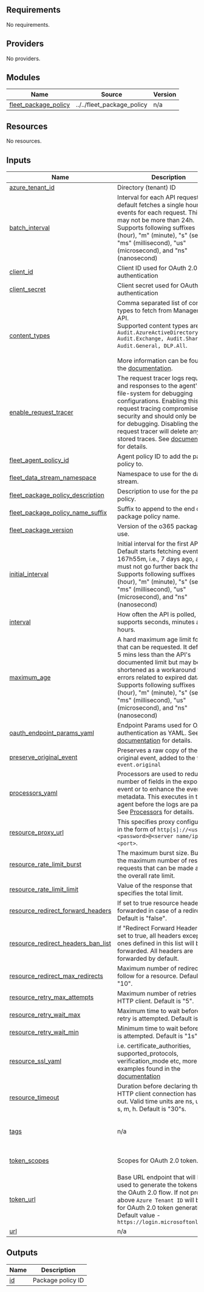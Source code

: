 <!-- BEGIN_TF_DOCS -->
## Requirements

No requirements.

## Providers

No providers.

## Modules

| Name | Source | Version |
|------|--------|---------|
| <a name="module_fleet_package_policy"></a> [fleet\_package\_policy](#module\_fleet\_package\_policy) | ../../fleet_package_policy | n/a |

## Resources

No resources.

## Inputs

| Name | Description | Type | Default | Required |
|------|-------------|------|---------|:--------:|
| <a name="input_azure_tenant_id"></a> [azure\_tenant\_id](#input\_azure\_tenant\_id) | Directory (tenant) ID | `string` | n/a | yes |
| <a name="input_batch_interval"></a> [batch\_interval](#input\_batch\_interval) | Interval for each API request. The default fetches a single hour of events for each request. This value may not be more than 24h. Supports following suffixes - "h" (hour), "m" (minute), "s" (second), "ms" (millisecond), "us" (microsecond), and "ns" (nanosecond) | `string` | `"1h"` | no |
| <a name="input_client_id"></a> [client\_id](#input\_client\_id) | Client ID used for OAuth 2.0 authentication | `string` | n/a | yes |
| <a name="input_client_secret"></a> [client\_secret](#input\_client\_secret) | Client secret used for OAuth 2.0 authentication | `string` | n/a | yes |
| <a name="input_content_types"></a> [content\_types](#input\_content\_types) | Comma separated list of content types to fetch from Management API.<br>Supported content types are - `Audit.AzureActiveDirectory, Audit.Exchange, Audit.SharePoint, Audit.General, DLP.All`.<br><br>More information can be found in the [documentation](https://learn.microsoft.com/en-us/office/office-365-management-api/office-365-management-activity-api-reference#working-with-the-office-365-management-activity-api). | `string` | `"Audit.AzureActiveDirectory, Audit.Exchange, Audit.SharePoint, Audit.General, DLP.All"` | no |
| <a name="input_enable_request_tracer"></a> [enable\_request\_tracer](#input\_enable\_request\_tracer) | The request tracer logs requests and responses to the agent's local file-system for debugging configurations. Enabling this request tracing compromises security and should only be used for debugging. Disabling the request tracer will delete any stored traces. See [documentation](https://www.elastic.co/guide/en/beats/filebeat/current/filebeat-input-cel.html#_resource_tracer_enable) for details. | `bool` | `false` | no |
| <a name="input_fleet_agent_policy_id"></a> [fleet\_agent\_policy\_id](#input\_fleet\_agent\_policy\_id) | Agent policy ID to add the package policy to. | `string` | n/a | yes |
| <a name="input_fleet_data_stream_namespace"></a> [fleet\_data\_stream\_namespace](#input\_fleet\_data\_stream\_namespace) | Namespace to use for the data stream. | `string` | `"default"` | no |
| <a name="input_fleet_package_policy_description"></a> [fleet\_package\_policy\_description](#input\_fleet\_package\_policy\_description) | Description to use for the package policy. | `string` | `""` | no |
| <a name="input_fleet_package_policy_name_suffix"></a> [fleet\_package\_policy\_name\_suffix](#input\_fleet\_package\_policy\_name\_suffix) | Suffix to append to the end of the package policy name. | `string` | `""` | no |
| <a name="input_fleet_package_version"></a> [fleet\_package\_version](#input\_fleet\_package\_version) | Version of the o365 package to use. | `string` | `"2.29.3"` | no |
| <a name="input_initial_interval"></a> [initial\_interval](#input\_initial\_interval) | Initial interval for the first API call. Default starts fetching events from 167h55m, i.e., 7 days ago, and must not go further back than that. Supports following suffixes - "h" (hour), "m" (minute), "s" (second), "ms" (millisecond), "us" (microsecond), and "ns" (nanosecond) | `string` | `"167h55m"` | no |
| <a name="input_interval"></a> [interval](#input\_interval) | How often the API is polled, supports seconds, minutes and hours. | `string` | `"3m"` | no |
| <a name="input_maximum_age"></a> [maximum\_age](#input\_maximum\_age) | A hard maximum age limit for data that can be requested. It defaults to 5 mins less than the API's documented limit but may be shortened as a workaround for errors related to expired data. Supports following suffixes - "h" (hour), "m" (minute), "s" (second), "ms" (millisecond), "us" (microsecond), and "ns" (nanosecond) | `string` | `"167h55m"` | no |
| <a name="input_oauth_endpoint_params_yaml"></a> [oauth\_endpoint\_params\_yaml](#input\_oauth\_endpoint\_params\_yaml) | Endpoint Params used for OAuth2 authentication as YAML. See [documentation](https://www.elastic.co/docs/reference/beats/filebeat/filebeat-input-cel#_auth_oauth2_endpoint_params) for details. | `string` | `"grant_type: client_credentials\n"` | no |
| <a name="input_preserve_original_event"></a> [preserve\_original\_event](#input\_preserve\_original\_event) | Preserves a raw copy of the original event, added to the field `event.original` | `bool` | `false` | no |
| <a name="input_processors_yaml"></a> [processors\_yaml](#input\_processors\_yaml) | Processors are used to reduce the number of fields in the exported event or to enhance the event with metadata. This executes in the agent before the logs are parsed. See [Processors](https://www.elastic.co/guide/en/beats/filebeat/current/filtering-and-enhancing-data.html) for details. | `string` | `null` | no |
| <a name="input_resource_proxy_url"></a> [resource\_proxy\_url](#input\_resource\_proxy\_url) | This specifies proxy configuration in the form of `http[s]://<user>:<password>@<server name/ip>:<port>`. | `string` | `null` | no |
| <a name="input_resource_rate_limit_burst"></a> [resource\_rate\_limit\_burst](#input\_resource\_rate\_limit\_burst) | The maximum burst size. Burst is the maximum number of resource requests that can be made above the overall rate limit. | `string` | `null` | no |
| <a name="input_resource_rate_limit_limit"></a> [resource\_rate\_limit\_limit](#input\_resource\_rate\_limit\_limit) | Value of the response that specifies the total limit. | `string` | `null` | no |
| <a name="input_resource_redirect_forward_headers"></a> [resource\_redirect\_forward\_headers](#input\_resource\_redirect\_forward\_headers) | If set to true resource headers are forwarded in case of a redirect. Default is "false". | `bool` | `null` | no |
| <a name="input_resource_redirect_headers_ban_list"></a> [resource\_redirect\_headers\_ban\_list](#input\_resource\_redirect\_headers\_ban\_list) | If "Redirect Forward Headers" is set to true, all headers except the ones defined in this list will be forwarded. All headers are forwarded by default. | `list(string)` | `null` | no |
| <a name="input_resource_redirect_max_redirects"></a> [resource\_redirect\_max\_redirects](#input\_resource\_redirect\_max\_redirects) | Maximum number of redirects to follow for a resource. Default is "10". | `string` | `null` | no |
| <a name="input_resource_retry_max_attempts"></a> [resource\_retry\_max\_attempts](#input\_resource\_retry\_max\_attempts) | Maximum number of retries for the HTTP client. Default is "5". | `string` | `null` | no |
| <a name="input_resource_retry_wait_max"></a> [resource\_retry\_wait\_max](#input\_resource\_retry\_wait\_max) | Maximum time to wait before a retry is attempted. Default is "60s". | `string` | `null` | no |
| <a name="input_resource_retry_wait_min"></a> [resource\_retry\_wait\_min](#input\_resource\_retry\_wait\_min) | Minimum time to wait before a retry is attempted. Default is "1s". | `string` | `null` | no |
| <a name="input_resource_ssl_yaml"></a> [resource\_ssl\_yaml](#input\_resource\_ssl\_yaml) | i.e. certificate\_authorities, supported\_protocols, verification\_mode etc, more examples found in the [documentation](https://www.elastic.co/guide/en/beats/filebeat/current/configuration-ssl.html#ssl-common-config) | `string` | `null` | no |
| <a name="input_resource_timeout"></a> [resource\_timeout](#input\_resource\_timeout) | Duration before declaring that the HTTP client connection has timed out. Valid time units are ns, us, ms, s, m, h. Default is "30"s. | `string` | `"60s"` | no |
| <a name="input_tags"></a> [tags](#input\_tags) | n/a | `list(string)` | <pre>[<br>  "forwarded",<br>  "o365-cel"<br>]</pre> | no |
| <a name="input_token_scopes"></a> [token\_scopes](#input\_token\_scopes) | Scopes for OAuth 2.0 token. | `list(string)` | <pre>[<br>  "https://manage.office.com/.default"<br>]</pre> | no |
| <a name="input_token_url"></a> [token\_url](#input\_token\_url) | Base URL endpoint that will be used to generate the tokens during the OAuth 2.0 flow. If not provided, above `Azure Tenant ID` will be used for OAuth 2.0 token generation. Default value - `https://login.microsoftonline.com` | `string` | `"https://login.microsoftonline.com"` | no |
| <a name="input_url"></a> [url](#input\_url) | n/a | `string` | `"https://manage.office.com"` | no |

## Outputs

| Name | Description |
|------|-------------|
| <a name="output_id"></a> [id](#output\_id) | Package policy ID |
<!-- END_TF_DOCS -->